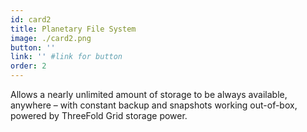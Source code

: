 ```yaml
---
id: card2
title: Planetary File System
image: ./card2.png
button: ''
link: '' #link for button
order: 2
---
```


Allows a nearly unlimited amount of storage to be always available, anywhere – with constant backup and snapshots working out-of-box, powered by ThreeFold Grid storage power.